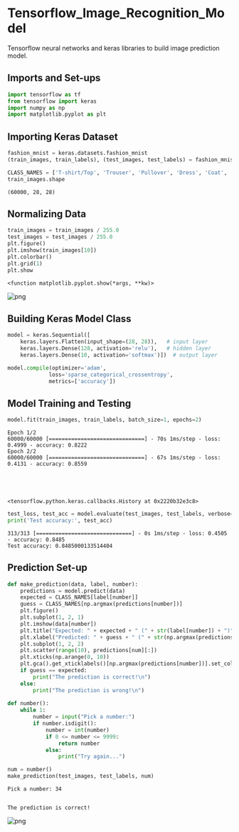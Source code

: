 # Tensorflow_Image_Recognition_Model
Tensorflow neural networks and keras libraries to build image prediction model.
## Imports and Set-ups


```python
import tensorflow as tf
from tensorflow import keras
import numpy as np
import matplotlib.pyplot as plt
```

## Importing Keras Dataset


```python
fashion_mnist = keras.datasets.fashion_mnist
(train_images, train_labels), (test_images, test_labels) = fashion_mnist.load_data()
```


```python
CLASS_NAMES = ['T-shirt/Top', 'Trouser', 'Pullover', 'Dress', 'Coat', 'Sandal', 'Shirt', 'Sneaker', 'Bag', 'Ankle Boot']
train_images.shape
```




    (60000, 28, 28)



## Normalizing Data


```python
train_images = train_images / 255.0
test_images = test_images / 255.0
plt.figure()
plt.imshow(train_images[10])
plt.colorbar()
plt.grid(1)
plt.show
```




    <function matplotlib.pyplot.show(*args, **kw)>




![png](output_7_1.png)


## Building Keras Model Class


```python
model = keras.Sequential([
    keras.layers.Flatten(input_shape=(28, 28)),   # input layer
    keras.layers.Dense(128, activation='relu'),   # hidden layer
    keras.layers.Dense(10, activation='softmax')])  # output layer

model.compile(optimizer='adam',
             loss='sparse_categorical_crossentropy',
             metrics=['accuracy'])
```

## Model Training and Testing


```python
model.fit(train_images, train_labels, batch_size=1, epochs=2)
```

    Epoch 1/2
    60000/60000 [==============================] - 70s 1ms/step - loss: 0.4999 - accuracy: 0.8222
    Epoch 2/2
    60000/60000 [==============================] - 67s 1ms/step - loss: 0.4131 - accuracy: 0.8559
    




    <tensorflow.python.keras.callbacks.History at 0x2220b32e3c8>




```python
test_loss, test_acc = model.evaluate(test_images, test_labels, verbose=1)
print('Test accuracy:', test_acc)
```

    313/313 [==============================] - 0s 1ms/step - loss: 0.4505 - accuracy: 0.8485
    Test accuracy: 0.8485000133514404
    

## Prediction Set-up


```python
def make_prediction(data, label, number):
    predictions = model.predict(data)
    expected = CLASS_NAMES[label[number]]
    guess = CLASS_NAMES[np.argmax(predictions[number])]
    plt.figure()
    plt.subplot(1, 2, 1)
    plt.imshow(data[number])
    plt.title("Expected: " + expected + " (" + str(label[number]) + ")")
    plt.xlabel("Predicted: " + guess + " (" + str(np.argmax(predictions[number])) + ")")
    plt.subplot(1, 2, 2)
    plt.scatter(range(10), predictions[num][:])
    plt.xticks(np.arange(0, 10))
    plt.gca().get_xticklabels()[np.argmax(predictions[number])].set_color("red")
    if guess == expected:
        print("The prediction is correct!\n")
    else:
        print("The prediction is wrong!\n")
    
def number():
    while 1:
        number = input("Pick a number:")
        if number.isdigit():
            number = int(number)
            if 0 <= number <= 9999:
                return number
            else:
                print("Try again...")
```


```python
num = number()
make_prediction(test_images, test_labels, num)
```

    Pick a number: 34
    

    The prediction is correct!
    
    


![png](output_15_2.png)

